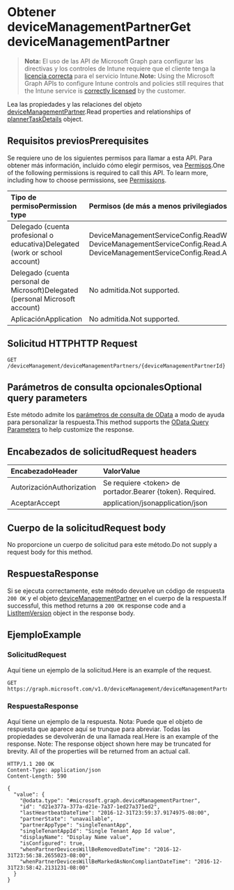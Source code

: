 # <a name="get-devicemanagementpartner"></a><span data-ttu-id="1f0a8-101">Obtener deviceManagementPartner</span><span class="sxs-lookup"><span data-stu-id="1f0a8-101">Get deviceManagementPartner</span></span>

> <span data-ttu-id="1f0a8-102">**Nota:** El uso de las API de Microsoft Graph para configurar las directivas y los controles de Intune requiere que el cliente tenga la [licencia correcta](https://go.microsoft.com/fwlink/?linkid=839381) para el servicio Intune.</span><span class="sxs-lookup"><span data-stu-id="1f0a8-102">**Note:** Using the Microsoft Graph APIs to configure Intune controls and policies still requires that the Intune service is [correctly licensed](https://go.microsoft.com/fwlink/?linkid=839381) by the customer.</span></span>

<span data-ttu-id="1f0a8-103">Lea las propiedades y las relaciones del objeto [deviceManagementPartner](../resources/intune_onboarding_devicemanagementpartner.md).</span><span class="sxs-lookup"><span data-stu-id="1f0a8-103">Read properties and relationships of [plannerTaskDetails](../resources/intune_onboarding_devicemanagementpartner.md) object.</span></span>
## <a name="prerequisites"></a><span data-ttu-id="1f0a8-104">Requisitos previos</span><span class="sxs-lookup"><span data-stu-id="1f0a8-104">Prerequisites</span></span>
<span data-ttu-id="1f0a8-p101">Se requiere uno de los siguientes permisos para llamar a esta API. Para obtener más información, incluido cómo elegir permisos, vea [Permisos](../../../concepts/permissions_reference.md).</span><span class="sxs-lookup"><span data-stu-id="1f0a8-p101">One of the following permissions is required to call this API. To learn more, including how to choose permissions, see [Permissions](../../../concepts/permissions_reference.md).</span></span>

|<span data-ttu-id="1f0a8-107">Tipo de permiso</span><span class="sxs-lookup"><span data-stu-id="1f0a8-107">Permission type</span></span>|<span data-ttu-id="1f0a8-108">Permisos (de más a menos privilegiados)</span><span class="sxs-lookup"><span data-stu-id="1f0a8-108">Permissions (from least to most privileged)</span></span>|
|:---|:---|
|<span data-ttu-id="1f0a8-109">Delegado (cuenta profesional o educativa)</span><span class="sxs-lookup"><span data-stu-id="1f0a8-109">Delegated (work or school account)</span></span>|<span data-ttu-id="1f0a8-110">DeviceManagementServiceConfig.ReadWrite.All, DeviceManagementServiceConfig.Read.All</span><span class="sxs-lookup"><span data-stu-id="1f0a8-110">DeviceManagementServiceConfig.ReadWrite.All, DeviceManagementServiceConfig.Read.All</span></span>|
|<span data-ttu-id="1f0a8-111">Delegado (cuenta personal de Microsoft)</span><span class="sxs-lookup"><span data-stu-id="1f0a8-111">Delegated (personal Microsoft account)</span></span>|<span data-ttu-id="1f0a8-112">No admitida.</span><span class="sxs-lookup"><span data-stu-id="1f0a8-112">Not supported.</span></span>|
|<span data-ttu-id="1f0a8-113">Aplicación</span><span class="sxs-lookup"><span data-stu-id="1f0a8-113">Application</span></span>|<span data-ttu-id="1f0a8-114">No admitida.</span><span class="sxs-lookup"><span data-stu-id="1f0a8-114">Not supported.</span></span>|

## <a name="http-request"></a><span data-ttu-id="1f0a8-115">Solicitud HTTP</span><span class="sxs-lookup"><span data-stu-id="1f0a8-115">HTTP Request</span></span>
<!-- {
  "blockType": "ignored"
}
-->
``` http
GET /deviceManagement/deviceManagementPartners/{deviceManagementPartnerId}
```

## <a name="optional-query-parameters"></a><span data-ttu-id="1f0a8-116">Parámetros de consulta opcionales</span><span class="sxs-lookup"><span data-stu-id="1f0a8-116">Optional query parameters</span></span>
<span data-ttu-id="1f0a8-117">Este método admite los [parámetros de consulta de OData](https://developer.microsoft.com/es-ES/graph/docs/overview/query_parameters) a modo de ayuda para personalizar la respuesta.</span><span class="sxs-lookup"><span data-stu-id="1f0a8-117">This method supports the [OData Query Parameters](https://developer.microsoft.com/es-ES/graph/docs/overview/query_parameters) to help customize the response.</span></span>
## <a name="request-headers"></a><span data-ttu-id="1f0a8-118">Encabezados de solicitud</span><span class="sxs-lookup"><span data-stu-id="1f0a8-118">Request headers</span></span>
|<span data-ttu-id="1f0a8-119">Encabezado</span><span class="sxs-lookup"><span data-stu-id="1f0a8-119">Header</span></span>|<span data-ttu-id="1f0a8-120">Valor</span><span class="sxs-lookup"><span data-stu-id="1f0a8-120">Value</span></span>|
|:---|:---|
|<span data-ttu-id="1f0a8-121">Autorización</span><span class="sxs-lookup"><span data-stu-id="1f0a8-121">Authorization</span></span>|<span data-ttu-id="1f0a8-122">Se requiere &lt;token&gt; de portador.</span><span class="sxs-lookup"><span data-stu-id="1f0a8-122">Bearer {token}. Required.</span></span>|
|<span data-ttu-id="1f0a8-123">Aceptar</span><span class="sxs-lookup"><span data-stu-id="1f0a8-123">Accept</span></span>|<span data-ttu-id="1f0a8-124">application/json</span><span class="sxs-lookup"><span data-stu-id="1f0a8-124">application/json</span></span>|

## <a name="request-body"></a><span data-ttu-id="1f0a8-125">Cuerpo de la solicitud</span><span class="sxs-lookup"><span data-stu-id="1f0a8-125">Request body</span></span>
<span data-ttu-id="1f0a8-126">No proporcione un cuerpo de solicitud para este método.</span><span class="sxs-lookup"><span data-stu-id="1f0a8-126">Do not supply a request body for this method.</span></span>

## <a name="response"></a><span data-ttu-id="1f0a8-127">Respuesta</span><span class="sxs-lookup"><span data-stu-id="1f0a8-127">Response</span></span>
<span data-ttu-id="1f0a8-128">Si se ejecuta correctamente, este método devuelve un código de respuesta `200 OK` y el objeto [deviceManagementPartner](../resources/intune_onboarding_devicemanagementpartner.md) en el cuerpo de la respuesta.</span><span class="sxs-lookup"><span data-stu-id="1f0a8-128">If successful, this method returns a `200 OK` response code and a [ListItemVersion](../resources/intune_onboarding_devicemanagementpartner.md) object in the response body.</span></span>

## <a name="example"></a><span data-ttu-id="1f0a8-129">Ejemplo</span><span class="sxs-lookup"><span data-stu-id="1f0a8-129">Example</span></span>
### <a name="request"></a><span data-ttu-id="1f0a8-130">Solicitud</span><span class="sxs-lookup"><span data-stu-id="1f0a8-130">Request</span></span>
<span data-ttu-id="1f0a8-131">Aquí tiene un ejemplo de la solicitud.</span><span class="sxs-lookup"><span data-stu-id="1f0a8-131">Here is an example of the request.</span></span>
``` http
GET https://graph.microsoft.com/v1.0/deviceManagement/deviceManagementPartners/{deviceManagementPartnerId}
```

### <a name="response"></a><span data-ttu-id="1f0a8-132">Respuesta</span><span class="sxs-lookup"><span data-stu-id="1f0a8-132">Response</span></span>
<span data-ttu-id="1f0a8-p102">Aquí tiene un ejemplo de la respuesta. Nota: Puede que el objeto de respuesta que aparece aquí se trunque para abreviar. Todas las propiedades se devolverán de una llamada real.</span><span class="sxs-lookup"><span data-stu-id="1f0a8-p102">Here is an example of the response. Note: The response object shown here may be truncated for brevity. All of the properties will be returned from an actual call.</span></span>
``` http
HTTP/1.1 200 OK
Content-Type: application/json
Content-Length: 590

{
  "value": {
    "@odata.type": "#microsoft.graph.deviceManagementPartner",
    "id": "d21e377a-377a-d21e-7a37-1ed27a371ed2",
    "lastHeartbeatDateTime": "2016-12-31T23:59:37.9174975-08:00",
    "partnerState": "unavailable",
    "partnerAppType": "singleTenantApp",
    "singleTenantAppId": "Single Tenant App Id value",
    "displayName": "Display Name value",
    "isConfigured": true,
    "whenPartnerDevicesWillBeRemovedDateTime": "2016-12-31T23:56:38.2655023-08:00",
    "whenPartnerDevicesWillBeMarkedAsNonCompliantDateTime": "2016-12-31T23:58:42.2131231-08:00"
  }
}
```



